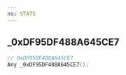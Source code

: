 ```yaml
---
ns: STATS
---
```

## _0xDF95DF488A645CE7

```c
// 0xDF95DF488A645CE7
Any _0xDF95DF488A645CE7();
```

